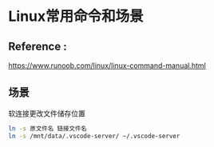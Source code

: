 # Linux常用命令和场景

## Reference :
https://www.runoob.com/linux/linux-command-manual.html


## 场景
软连接更改文件储存位置
``` bash
ln -s 原文件名 链接文件名
ln -s /mnt/data/.vscode-server/ ~/.vscode-server
```